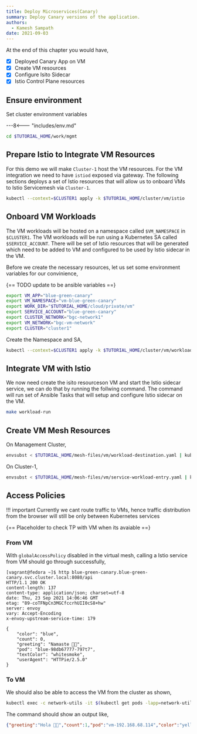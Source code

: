 ```yaml
---
title: Deploy Microservices(Canary)
summary: Deploy Canary versions of the application.
authors:
  - Kamesh Sampath
date: 2021-09-03
---
```


At the end of this chapter you would have,

- [x] Deployed Canary App on VM
- [x] Create VM resources
- [x] Configure Isito Sidecar
- [x] Istio Control Plane resources

## Ensure environment

Set cluster environment variables

---8<--- "includes/env.md"

```bash
cd $TUTORIAL_HOME/work/mgmt
```

## Prepare Istio to Integrate VM Resources

For this demo we will make `Cluster-1` host the VM resources. For the VM integration we need to have `istiod` exposed via gateway.  The following sections deploys a set of Istio resources that will allow us to onboard VMs to Istio Servicemesh via `Cluster-1`.

```bash
kubectl --context=$CLUSTER1 apply -k $TUTORIAL_HOME/cluster/vm/istio
```

## Onboard VM Workloads

The VM workloads will be hosted on a namespace called `$VM_NAMESPACE` in `$CLUSTER1`. The VM workloads will be run using a Kubernetes SA called `$SERVICE_ACCOUNT`. There will be set of Istio resources that will be generated which need to be added to VM and configured to be used by Istio sidecar in the VM.

Before we create the necessary resources, let us set some environment variables for our convinience,

{== TODO update to be ansible variables ==}

```bash
export VM_APP="blue-green-canary"
export VM_NAMESPACE="vm-blue-green-canary"
export WORK_DIR="$TUTORIAL_HOME/cloud/private/vm"
export SERVICE_ACCOUNT="blue-green-canary"
export CLUSTER_NETWORK="bgc-network1"
export VM_NETWORK="bgc-vm-network"
export CLUSTER="cluster1"
```

Create the Namespace and SA,

```bash
kubectl --context=$CLUSTER1 apply -k $TUTORIAL_HOME/cluster/vm/workload
```

## Integrate VM with Istio

We now need create the isito resourceson VM and start the Istio sidecar service, we can do that by running the follwing command. The command will run set of Ansible Tasks that will setup and configure Istio sidecar on the VM.

```bash
make workload-run
```

## Create VM Mesh Resources

On Management Cluster,

```bash
envsubst < $TUTORIAL_HOME/mesh-files/vm/workload-destination.yaml | kubectl --context=$MGMT apply -f - 
```

On Cluster-1,

```bash
envsubst < $TUTORIAL_HOME/mesh-files/vm/service-workload-entry.yaml | kubectl --context=$CLUSTER1 apply -f - 
```

## Access Policies

!!! important
    Currently we cant route traffic to VMs, hence traffic distribution from the browser will still be only between Kubernetes services

{== Placeholder to check TP with VM when its avaiable ==}

### From VM

With `globalAccessPolicy` disabled in the virtual mesh, calling a Istio service from VM should go through successfully,

```text
[vagrant@fedora ~]$ http blue-green-canary.blue-green-canary.svc.cluster.local:8080/api
HTTP/1.1 200 OK
content-length: 137
content-type: application/json; charset=utf-8
date: Thu, 23 Sep 2021 14:06:46 GMT
etag: "89-coTFNpCn3MGCfccrhUII0cS8+hw"
server: envoy
vary: Accept-Encoding
x-envoy-upstream-service-time: 179

{
    "color": "blue",
    "count": 0,
    "greeting": "Namaste 🙏🏽",
    "pod": "blue-98db67777-797t7",
    "textColor": "whitesmoke",
    "userAgent": "HTTPie/2.5.0"
}
```

### To VM

We should also be able to access the VM from the cluster as shown,

```bash
kubectl exec -c network-utils -it $(kubectl get pods -lapp=network-utils --no-headers | awk '{print $1}')  -- curl blue-green-canary.vm-blue-green-canary.svc.cluster.local:8080/api
```

The command should show an output like,

```json
{"greeting":"Hola ✋🏽","count":1,"pod":"vm-192.168.68.114","color":"yellow","textColor":"black","userAgent":"curl/7.78.0"}
```
